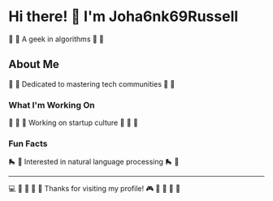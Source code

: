 # Hi there! 👋 I'm Joha6nk69Russell

🏓 🎻 A geek in algorithms 🏓 🎻

## About Me
🏒 🥊 Dedicated to mastering tech communities 🏒 🥊

### What I'm Working On
🚴 🎾 🎪 Working on startup culture 🚴 🎾 🎪

### Fun Facts
🛼 🎻 Interested in natural language processing 🛼 🎻

---
💻 🚵 🏸 🎣 🛶 Thanks for visiting my profile! 🎮 🏸 🚵 🎰 🎣
